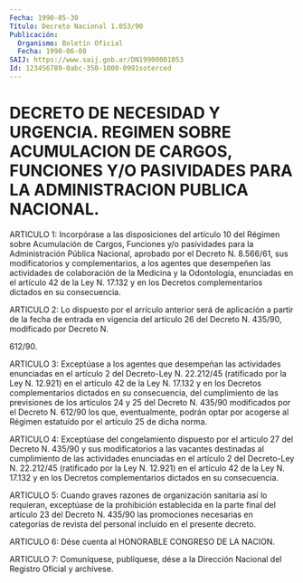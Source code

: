 ```yaml
---
Fecha: 1990-05-30
Título: Decreto Nacional 1.053/90
Publicación:
  Organismo: Boletín Oficial
  Fecha: 1990-06-08
SAIJ: https://www.saij.gob.ar/DN19900001053
Id: 123456789-0abc-350-1000-0991soterced
---
```

# DECRETO DE NECESIDAD Y URGENCIA. REGIMEN SOBRE ACUMULACION DE CARGOS, FUNCIONES Y/O PASIVIDADES PARA LA ADMINISTRACION PUBLICA NACIONAL.

<a id="1"></a>
ARTICULO  1: Incorpórase a las disposiciones del artículo 10 del Régimen sobre Acumulación de Cargos, Funciones y/o pasividades para la Administración Pública Nacional, aprobado por el Decreto N. 8.566/61, sus modificatorios y complementarios, a los agentes que desempeñen las actividades de colaboración de la Medicina y la Odontología, enunciadas en el artículo 42 de la Ley N. 17.132 y en los Decretos complementarios dictados en su consecuencia.

<a id="2"></a>
ARTICULO  2:  Lo dispuesto por el arrículo anterior será de aplicación a partir de la fecha de entrada en vigencia del artículo 26 del Decreto  N.  435/90,  modificado por Decreto N.

612/90.

<a id="3"></a>
ARTICULO  3: Exceptúase a los agentes que desempeñan las actividades enunciadas en el artículo 2 del Decreto-Ley N. 22.212/45 (ratificado por la Ley N. 12.921) en el artículo 42 de la Ley N.  17.132  y en los Decretos complementarios dictados en su consecuencia, del cumplimiento de las previsiones de los artículos 24 y 25 del Decreto N. 435/90 modificados por el Decreto N. 612/90 los que, eventualmente, podrán optar por acogerse al Régimen estatuído por el artículo 25 de dicha norma.

<a id="4"></a>
ARTICULO  4: Exceptúase del congelamiento dispuesto por el artículo 27 del Decreto N. 435/90 y sus modificatorios a las vacantes destinadas al cumplimiento de las actividades enunciadas en el artículo 2 del Decreto-Ley N. 22.212/45 (ratificado por la Ley N. 12.921) en el artículo 42 de la Ley N. 17.132 y en los Decretos complementarios dictados en su consecuencia.

<a id="5"></a>
ARTICULO  5: Cuando graves razones de organización sanitaria así lo requieran, exceptúase de la prohibición establecida en la parte final del artículo 23 del Decreto N. 435/90 las promociones necesarias en categorías de revista del personal incluido en el presente decreto.

<a id="6"></a>
ARTICULO  6: Dése cuenta al HONORABLE CONGRESO DE LA NACION.

<a id="7"></a>
ARTICULO  7: Comuníquese, publíquese, dése a la Dirección Nacional del Registro Oficial y archívese.